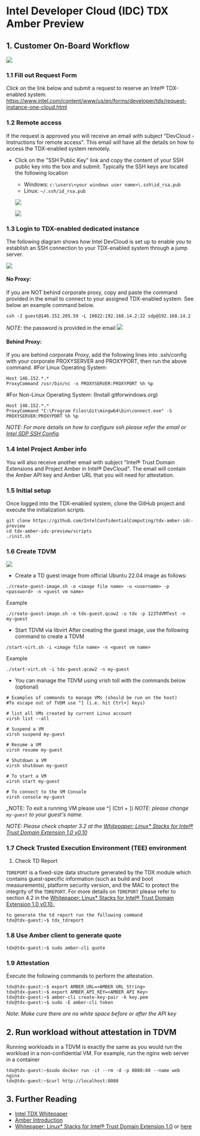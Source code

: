 # Intel Developer Cloud (IDC) TDX Amber Preview

## 1. Customer On-Board Workflow
![](/doc/overall_customer_on_board.png)


### 1.1 Fill out Request Form
Click on the link below and submit a request to reserve an Intel® TDX-enabled system.
<https://www.intel.com/content/www/us/en/forms/developer/tdx/request-instance-one-cloud.html>

### 1.2 Remote access

If the request is approved you will receive an email with subject "DevCloud - Instructions for remote access".
This email will have all the details on how to access the TDX-enabled system remotely.

- Click on the "SSH Public Key" link and copy the content of your SSH public key into the box and submit.
Typically the SSH keys are located the following location

    - Windows: `c:\users\<your windows user name>\.ssh\id_rsa.pub`
    - Linux: `~/.ssh/id_rsa.pub`

    ![](/doc/customer-on-board-email.png)

    ![](/doc/ssh_pub_key_upload_form.png)

### 1.3 Login to TDX-enabled dedicated instance

The following diagram shows how Intel DevCloud is set up to enable you to establish an SSH connection to your TDX-enabled system through a jump server.

![](/doc/devcloud-ssh-login.png)

#### No Proxy:
If you are NOT behind corporate proxy, copy and paste the command provided in the email to connect to your assigned TDX-enabled system.
See below an example command below.
```
ssh -J guest@146.152.205.59 -L 10022:192.168.14.2:22 sdp@192.168.14.2
```
_NOTE_: the password is provided in the email
![](/doc/devcloud-ssh-login-proxy.png)

#### Behind Proxy:
If you are behind corporate Proxy, add the following lines into .ssh/config with your corporate PROXYSERVER and PROXYPORT, then run the above command.
#For Linux Operating System:
```
Host 146.152.*.*
ProxyCommand /usr/bin/nc -x PROXYSERVER:PROXYPORT %h %p
```
#For Non-Linux Operating System: (Install gitforwindows.org)
```
Host 146.152.*.*
ProxyCommand "C:\Program Files\Git\mingw64\bin\connect.exe" -S PROXYSERVER:PROXYPORT %h %p
```
_NOTE: For more details on how to configure ssh please refer the email or [Intel SDP SSH Config](/doc/intel_sdp_ssh_login.md)._

### 1.4 Intel Project Amber info
You will also receive another email with subject "Intel® Trust Domain Extensions and Project Amber in Intel® DevCloud". The email will contain the Amber API key and Amber URL that you will need for attestation.

### 1.5 Initial setup

Once logged into the TDX-enabled system, clone the GitHub project and execute the initialization scripts.

```
git clone https://github.com/IntelConfidentialComputing/tdx-amber-idc-preview
cd tdx-amber-idc-preview/scripts
./init.sh
```


### 1.6 Create TDVM
![](/doc/customer_create_guest_image.png)

- Create a TD guest image from official Ubuntu 22.04 image as follows:
```
./create-guest-image.sh -o <image file name> -u <username> -p <password> -n <guest vm name>
```
Example
```
./create-guest-image.sh -o tdx-guest.qcow2 -u tdx -p 123TdVMTest -n my-guest
```

- Start TDVM via libvirt
After creating the guest image, use the following command to create a TDVM
```
/start-virt.sh -i <image file name> -n <guest vm name>
```
Example
```
./start-virt.sh -i tdx-guest.qcow2 -n my-guest
```

- You can manage the TDVM using vrish toll with the commands below (optional)
```
# Examples of commands to manage VMs (should be run on the host)
#To escape out of TVDM use ^] (i.e. hit Ctrl+] keys)

# list all VMs created by current Linux account
virsh list --all

# Suspend a VM
virsh suspend my-guest

# Resume a VM
virsh resume my-guest

# Shutdown a VM
virsh shutdown my-guest

# To start a VM
virsh start my-guest

# To connect to the VM Console
virsh console my-guest
```
_NOTE: To exit a running VM please use ^] (Ctrl + ])
_NOTE: please change `my-guest` to your guest's name._

_NOTE: Please check chapter 3.2 at the [Whitepaper: Linux* Stacks for Intel® Trust Domain Extension 1.0 v0.10](https://www.intel.com/content/www/us/en/content-details/783067/whitepaper-linux-stacks-for-intel-trust-domain-extension-1-0.html)_

### 1.7 Check Trusted Execution Environment (TEE) environment

1. Check TD Report

`TDREPORT` is a fixed-size data structure generated by the TDX module which contains guest-specific information (such as build and boot measurements), platform security version, and the MAC to protect the integrity of the `TDREPORT`. For more details on `TDREPORT` please refer to section 4.2 in the [Whitepaper: Linux* Stacks for Intel® Trust Domain Extension 1.0 v0.10](https://www.intel.com/content/www/us/en/content-details/783067/whitepaper-linux-stacks-for-intel-trust-domain-extension-1-0.html)_

```
to generate the td report run the following command
tdx@tdx-guest:~$ tdx_tdreport
```

### 1.8 Use Amber client to generate quote

```
tdx@tdx-guest:~$ sudo amber-cli quote

```

### 1.9 Attestation
Execute the following commands to perform the attestation.
```
tdx@tdx-guest:~$ export AMBER_URL=<AMBER URL String>
tdx@tdx-guest:~$ export AMBER_API_KEY=<AMBER API Key>
tdx@tdx-guest:~$ amber-cli create-key-pair -k key.pem
tdx@tdx-guest:~$ sudo -E amber-cli token
```
_Note: Make cure there are no white space before or after the API key_

## 2. Run workload without attestation in TDVM
Running workloads in a TDVM is exactly the same as you would run the workload in a non-confidential VM.
For example, run the nginx web server in a container
```
tdx@tdx-guest:~$sudo docker run -it --rm -d -p 8080:80 --name web nginx
tdx@tdx-guest:~$curl http://localhost:8080
```

## 3. Further Reading

- [Intel TDX Whitepaper](https://www.intel.com/content/www/us/en/developer/articles/technical/intel-trust-domain-extensions.html)
- [Amber Introduction](https://projectamber.intel.com/)
- [Whitepaper: Linux* Stacks for Intel® Trust Domain Extension 1.0](https://www.intel.com/content/www/us/en/content-details/783067/whitepaper-linux-stacks-for-intel-trust-domain-extension-1-0.html) or [here](/doc/White%20Paper%20-%20Linux%20Stack%20for%20Intel®%20TDX-v0.10.pdf)
